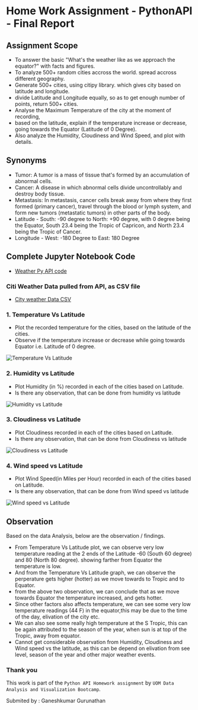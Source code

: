 # Home Work Assignment - PythonAPI - Final Report

## Assignment Scope

* To answer the basic "What's the weather like as we approach the equator?" with facts and figures.
* To analyze 500+ random cities accross the world. spread accross different geography. 
* Generate 500+ cities, using citipy library. which gives city based on latitude and longitude.
* divide Latitude and Longitude equally, so as to get enough number of points, return 500+ cities. 
* Analyse the Maximum Temperature of the city at the moment of recording, 
* based on the latitude, explain if the temperature increase or decrease, going towards the Equator (Latitude of 0 Degree).
* Also analyze the Humidity, Cloudiness and Wind Speed, and plot with details. 

## Synonyms
* Tumor: A tumor is a mass of tissue that's formed by an accumulation of abnormal cells.
* Cancer: A disease in which abnormal cells divide uncontrollably and destroy body tissue.
* Metastasis: In metastasis, cancer cells break away from where they first formed (primary cancer), travel through the blood or lymph system, and form new tumors (metastatic tumors) in other parts of the body.
* Latitude - South: -90 degree to North: +90 degree, with 0 degree being the Equator, South 23.4 being the Tropic of Capricon, and North 23.4 being the Tropic of Cancer.
* Longitude - West: -180 Degree to East: 180 Degree

## Complete Jupyter Notebook Code
* [Weather Py API code](/WeatherPy.ipynb)

### Citi Weather Data pulled from API, as CSV file 
* [City weather Data CSV](Output/Cities_Weather.csv)

### 1. Temperature Vs Latitude
* Plot the recorded temperature for the cities, based on the latitude of the cities.
* Observe if the temperature increase or decrease while going towards Equator i.e. Latitude of 0 degree. 

![Temperature Vs Latitude](Images/Latitude_vs_Temperature.png)

### 2. Humidity vs Latitude
* Plot Humidity (in %) recorded in each of the cities based on Latitude. 
* Is there any observation, that can be done from humidity vs latitude

![Humidity vs Latitude](Images/Latitude_vs_Humidity.png)

### 3. Cloudiness vs Latitude
* Plot Cloudiness recorded in each of the cities based on Latitude. 
* Is there any observation, that can be done from Cloudiness vs latitude

![Cloudiness vs Latitude](Images/Latitude_vs_Cloudiness.png)

### 4. Wind speed vs Latitude
* Plot Wind Speed(in Miles per Hour) recorded in each of the cities based on Latitude. 
* Is there any observation, that can be done from Wind speed vs latitude

![Wind speed vs Latitude](Images/Latitude_vs_Wind_Speed.png)


## Observation
Based on the data Analysis, below are the observation / findings. 
* From Temperature Vs Latitude plot, we can observe very low temperature reading at the 2 ends of the Latitude -60 (South 60 degree) and 80 (North 80 degree). showing farther from Equator the temperature is low. 
* And from the Temperature Vs Latitude graph, we can observe the perperature gets higher (hotter) as we move towards to Tropic and to Equator. 
* from the above two observation, we can conclude that as we move towards Equator the temperature increased, and gets hotter. 
* Since other factors also affects temperature, we can see some very low temperature readings (44 F) in the equator,this may be due to the time of the day, elivation of the city etc. 
* We can also see some really high temperature at the S Tropic, this can be again attributed to the season of the year, when sun is at top of the Tropic, away from equator. 
* Cannot get considerable observation from Humidity, Cloudiness and Wind speed vs the latitude, as this can be depend on elivation from see level, season of the year and other major weather events. 


### Thank you 

This work is part of the `Python API Homework assignment` by `UOM Data Analysis and Visualization Bootcamp`.

Submited by : Ganeshkumar Gurunathan
